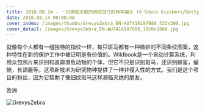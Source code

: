 ```yaml
---
title: 2018.08.14 - 一只濒临灭绝的细纹斑马的特写镜头 (© Edwin Giesbers/Getty Images)
date: 2018.08.14 00:00:00
cover_index: /images/thumbs/GrevysZebra_EN-AU7416197088_533x300.jpg
cover_detail: /images/GrevysZebra_EN-AU7416197088_1920x1080.jpg
---
```


就像每个人都有一组独特的指纹一样，每只斑马都有一种微妙的不同条纹图案，这种特性在新的保护工作中被证明是有价值的。Wildbook是一个自动计算系统，利用众包照片来识别和追踪濒危动物的个体，但它不只是识别斑马，还识别鲸鲨，蝠鲼，长颈鹿等。这项新技术为研究物种提供了一种非侵入性的方式。我们是这个项目的粉丝，因为它帮助了像细纹斑马这样濒临灭绝的朋友。

欧洲

![GrevysZebra](/images/GrevysZebra_EN-AU7416197088_1920x1080.jpg)
